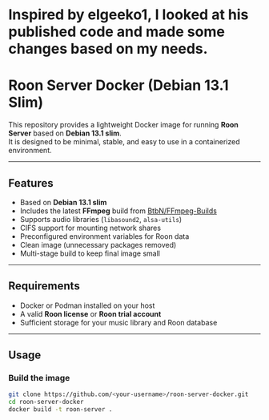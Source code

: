 # Inspired by elgeeko1, I looked at his published code and made some changes based on my needs.
#
# Roon Server Docker (Debian 13.1 Slim)

This repository provides a lightweight Docker image for running **Roon Server** based on **Debian 13.1 slim**.  
It is designed to be minimal, stable, and easy to use in a containerized environment.

---

## Features

- Based on **Debian 13.1 slim**
- Includes the latest **FFmpeg** build from [BtbN/FFmpeg-Builds](https://github.com/BtbN/FFmpeg-Builds)
- Supports audio libraries (`libasound2`, `alsa-utils`)
- CIFS support for mounting network shares
- Preconfigured environment variables for Roon data
- Clean image (unnecessary packages removed)
- Multi-stage build to keep final image small

---

## Requirements

- Docker or Podman installed on your host
- A valid **Roon license** or **Roon trial account**
- Sufficient storage for your music library and Roon database

---

## Usage

### Build the image

```bash
git clone https://github.com/<your-username>/roon-server-docker.git
cd roon-server-docker
docker build -t roon-server .
